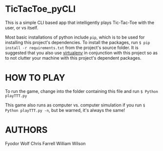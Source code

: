TicTacToe_pyCLI
===============

This is a simple CLI based app that intelligently plays Tic-Tac-Toe with the user, or vs itself.


Most basic installations of python include `pip`, which is to be used for installing this project's dependencies. To install the packages, run `$ pip install -r requirements.txt` from the project's source folder. It is suggested that you also use [virtualenv](http://virtualenv.readthedocs.org/en/latest/) in conjunction with this project so as to not clutter your machine with this project's dependent packages.


HOW TO PLAY
===========

To run the game, change into the folder containing this file and run `$ Python playTTT.py`

This game also runs as computer vs. computer simulation if you run `$ Python playTTT.py -n`, but be warned, it's always the same!

AUTHORS
============
Fyodor Wolf
Chris Farrell
William Wilson